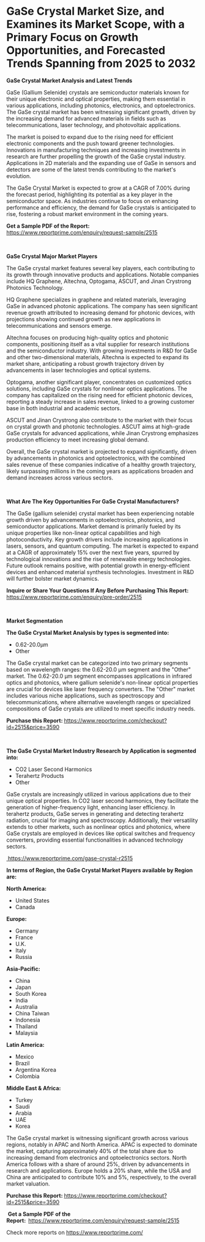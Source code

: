 <p><h1>GaSe Crystal Market Size, and Examines its Market Scope, with a Primary Focus on Growth Opportunities, and Forecasted Trends Spanning from 2025 to 2032</h1></p><p><strong>GaSe Crystal Market Analysis and Latest Trends</strong></p>
<p><p>GaSe (Gallium Selenide) crystals are semiconductor materials known for their unique electronic and optical properties, making them essential in various applications, including photonics, electronics, and optoelectronics. The GaSe crystal market has been witnessing significant growth, driven by the increasing demand for advanced materials in fields such as telecommunications, laser technology, and photovoltaic applications.</p><p>The market is poised to expand due to the rising need for efficient electronic components and the push toward greener technologies. Innovations in manufacturing techniques and increasing investments in research are further propelling the growth of the GaSe crystal industry. Applications in 2D materials and the expanding use of GaSe in sensors and detectors are some of the latest trends contributing to the market's evolution.</p><p>The GaSe Crystal Market is expected to grow at a CAGR of 7.00% during the forecast period, highlighting its potential as a key player in the semiconductor space. As industries continue to focus on enhancing performance and efficiency, the demand for GaSe crystals is anticipated to rise, fostering a robust market environment in the coming years.</p></p>
<p><strong>Get a Sample PDF of the Report:&nbsp;</strong> <a href="https://www.reportprime.com/enquiry/request-sample/2515?utm_campaign=2293&utm_medium=2&utm_source=Github&utm_content=ia&utm_term=18032025&utm_id=gase-crystal">https://www.reportprime.com/enquiry/request-sample/2515</a></p>
<p>&nbsp;</p>
<p><strong>GaSe Crystal Major Market Players</strong></p>
<p><p>The GaSe crystal market features several key players, each contributing to its growth through innovative products and applications. Notable companies include HQ Graphene, Altechna, Optogama, ASCUT, and Jinan Crystrong Photonics Technology.</p><p>HQ Graphene specializes in graphene and related materials, leveraging GaSe in advanced photonic applications. The company has seen significant revenue growth attributed to increasing demand for photonic devices, with projections showing continued growth as new applications in telecommunications and sensors emerge.</p><p>Altechna focuses on producing high-quality optics and photonic components, positioning itself as a vital supplier for research institutions and the semiconductor industry. With growing investments in R&D for GaSe and other two-dimensional materials, Altechna is expected to expand its market share, anticipating a robust growth trajectory driven by advancements in laser technologies and optical systems.</p><p>Optogama, another significant player, concentrates on customized optics solutions, including GaSe crystals for nonlinear optics applications. The company has capitalized on the rising need for efficient photonic devices, reporting a steady increase in sales revenue, linked to a growing customer base in both industrial and academic sectors.</p><p>ASCUT and Jinan Crystrong also contribute to the market with their focus on crystal growth and photonic technologies. ASCUT aims at high-grade GaSe crystals for advanced applications, while Jinan Crystrong emphasizes production efficiency to meet increasing global demand.</p><p>Overall, the GaSe crystal market is projected to expand significantly, driven by advancements in photonics and optoelectronics, with the combined sales revenue of these companies indicative of a healthy growth trajectory, likely surpassing millions in the coming years as applications broaden and demand increases across various sectors.</p></p>
<p>&nbsp;</p>
<p><strong>What Are The Key Opportunities For GaSe Crystal Manufacturers?</strong></p>
<p><p>The GaSe (gallium selenide) crystal market has been experiencing notable growth driven by advancements in optoelectronics, photonics, and semiconductor applications. Market demand is primarily fueled by its unique properties like non-linear optical capabilities and high photoconductivity. Key growth drivers include increasing applications in lasers, sensors, and quantum computing. The market is expected to expand at a CAGR of approximately 15% over the next five years, spurred by technological innovations and the rise of renewable energy technologies. Future outlook remains positive, with potential growth in energy-efficient devices and enhanced material synthesis technologies. Investment in R&D will further bolster market dynamics.</p></p>
<p><strong>Inquire or Share Your Questions If Any Before Purchasing This Report:</strong> <a href="https://www.reportprime.com/enquiry/pre-order/2515?utm_campaign=2293&utm_medium=2&utm_source=Github&utm_content=ia&utm_term=18032025&utm_id=gase-crystal">https://www.reportprime.com/enquiry/pre-order/2515</a></p>
<p>&nbsp;</p>
<p><strong>Market Segmentation</strong></p>
<p><strong>The GaSe Crystal Market Analysis by types is segmented into:</strong></p>
<p><ul><li>0.62-20.0μm</li><li>Other</li></ul></p>
<p><p>The GaSe crystal market can be categorized into two primary segments based on wavelength ranges: the 0.62-20.0 μm segment and the "Other" market. The 0.62-20.0 μm segment encompasses applications in infrared optics and photonics, where gallium selenide's non-linear optical properties are crucial for devices like laser frequency converters. The "Other" market includes various niche applications, such as spectroscopy and telecommunications, where alternative wavelength ranges or specialized compositions of GaSe crystals are utilized to meet specific industry needs.</p></p>
<p><strong>Purchase this Report:&nbsp;</strong><a href="https://www.reportprime.com/checkout?id=2515&price=3590&utm_campaign=2293&utm_medium=2&utm_source=Github&utm_content=ia&utm_term=18032025&utm_id=gase-crystal">https://www.reportprime.com/checkout?id=2515&price=3590</a></p>
<p>&nbsp;</p>
<p><strong>The GaSe Crystal Market Industry Research by Application is segmented into:</strong></p>
<p><ul><li>CO2 Laser Second Harmonics</li><li>Terahertz Products</li><li>Other</li></ul></p>
<p><p>GaSe crystals are increasingly utilized in various applications due to their unique optical properties. In CO2 laser second harmonics, they facilitate the generation of higher-frequency light, enhancing laser efficiency. In terahertz products, GaSe serves in generating and detecting terahertz radiation, crucial for imaging and spectroscopy. Additionally, their versatility extends to other markets, such as nonlinear optics and photonics, where GaSe crystals are employed in devices like optical switches and frequency converters, providing essential functionalities in advanced technology sectors.</p></p>
<p><a href="https://www.reportprime.com/gase-crystal-r2515?utm_campaign=2293&utm_medium=2&utm_source=Github&utm_content=ia&utm_term=18032025&utm_id=gase-crystal">&nbsp;https://www.reportprime.com/gase-crystal-r2515</a></p>
<p><strong>In terms of Region, the GaSe Crystal Market Players available by Region are:</strong></p>
<p>
    <p> <strong> North America: </strong>
        <ul>
            <li>United States</li>
            <li>Canada</li>
        </ul>
        </p> 
    <p> <strong> Europe: </strong>
        <ul>
            <li>Germany</li>
            <li>France</li>
            <li>U.K.</li>
            <li>Italy</li>
            <li>Russia</li>
        </ul>
        </p> 
    <p> <strong> Asia-Pacific: </strong>
        <ul>
            <li>China</li>
            <li>Japan</li>
            <li>South Korea</li>
            <li>India</li>
            <li>Australia</li>
            <li>China Taiwan</li>
            <li>Indonesia</li>
            <li>Thailand</li>
            <li>Malaysia</li>
        </ul>
        </p> 
    <p> <strong> Latin America: </strong>
        <ul>
            <li>Mexico</li>
            <li>Brazil</li>
            <li>Argentina Korea</li>
            <li>Colombia</li>
        </ul>
        </p> 
    <p> <strong> Middle East & Africa: </strong>
        <ul>
            <li>Turkey</li>
            <li>Saudi</li>
            <li>Arabia</li>
            <li>UAE</li>
            <li>Korea</li>
        </ul>
    </p>
    </p>
<p><p>The GaSe crystal market is witnessing significant growth across various regions, notably in APAC and North America. APAC is expected to dominate the market, capturing approximately 40% of the total share due to increasing demand from electronics and optoelectronics sectors. North America follows with a share of around 25%, driven by advancements in research and applications. Europe holds a 20% share, while the USA and China are anticipated to contribute 10% and 5%, respectively, to the overall market valuation.</p></p>
<p><strong>Purchase this Report: </strong><a href="https://www.reportprime.com/checkout?id=2515&price=3590&utm_campaign=2293&utm_medium=2&utm_source=Github&utm_content=ia&utm_term=18032025&utm_id=gase-crystal">https://www.reportprime.com/checkout?id=2515&price=3590</a></p>
<p>&nbsp;<strong>Get a Sample PDF of the Report:&nbsp;&nbsp;</strong><a href="https://www.reportprime.com/enquiry/request-sample/2515?utm_campaign=2293&utm_medium=2&utm_source=Github&utm_content=ia&utm_term=18032025&utm_id=gase-crystal">https://www.reportprime.com/enquiry/request-sample/2515</a></p>
<p><strong></strong></p>
<p>Check more reports on <a href="https://www.reportprime.com/?utm_campaign=2293&utm_medium=2&utm_source=Github&utm_content=ia&utm_term=18032025&utm_id=gase-crystal">https://www.reportprime.com/</a></p>